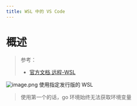 ```yaml
---
title: WSL 中的 VS Code
---
```


# 概述

> 参考：
> - [官方文档,远程-WSL](https://code.visualstudio.com/docs/remote/wsl)

![image.png](https://notes-learning.oss-cn-beijing.aliyuncs.com/pz2gno/1636522141650-89ca683f-8e68-4305-879f-ce3e78f565fd.png)
使用指定发行版的 WSL

> 使用第一个的话，go 环境始终无法获取环境变量
